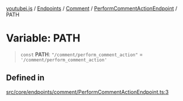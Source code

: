 [youtubei.js](../../../../../../../README.md) / [Endpoints](../../../../../README.md) / [Comment](../../../README.md) / [PerformCommentActionEndpoint](../README.md) / PATH

# Variable: PATH

> `const` **PATH**: `"/comment/perform_comment_action"` = `'/comment/perform_comment_action'`

## Defined in

[src/core/endpoints/comment/PerformCommentActionEndpoint.ts:3](https://github.com/LuanRT/YouTube.js/blob/eb21af33db708f0355f4fb15881f5d4fabc7b06c/src/core/endpoints/comment/PerformCommentActionEndpoint.ts#L3)
